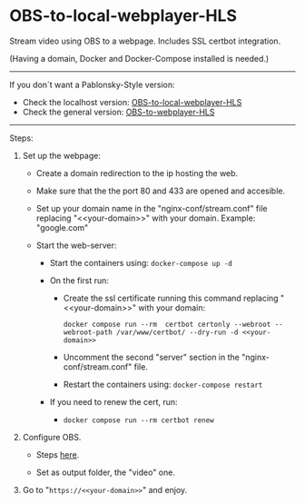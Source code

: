 # OBS-to-local-webplayer-HLS
Stream video using OBS to a webpage. Includes SSL certbot integration.

(Having a domain, Docker and Docker-Compose installed is needed.)

---

If you don´t want a Pablonsky-Style version:

- Check the localhost version:
  [OBS-to-local-webplayer-HLS](https://github.com/Pablotesan/OBS-to-local-webplayer-HLS)
- Check the general version:
  [OBS-to-webplayer-HLS](https://github.com/Pablotesan/OBS-to-webplayer-HLS)
---

Steps:
1. Set up the webpage:

    - Create a domain redirection to the ip hosting the web.

    - Make sure that the the port 80 and 433 are opened and accesible.

    - Set up your domain name in the "nginx-conf/stream.conf" file replacing "<\<your-domain\>>" with your domain. Example: "google.com"

    - Start the web-server:

        - Start the containers using: ```docker-compose up -d```

        - On the first run:

            - Create the ssl certificate running this command replacing "<\<your-domain\>>" with your domain:

                ```docker compose run --rm  certbot certonly --webroot --webroot-path /var/www/certbot/ --dry-run -d <<your-domain>>```

            - Uncomment the second "server" section in the "nginx-conf/stream.conf" file.

            - Restart the containers using: ```docker-compose restart```

        - If you need to renew the cert, run:

            - ```docker compose run --rm certbot renew```

      

2. Configure OBS. 
    - Steps [here](https://obsproject.com/forum/resources/how-to-do-hls-streaming-in-obs-open-broadcast-studio.945/).

    - Set as output folder, the "video" one.

3. Go to "```https://<<your-domain>>```" and enjoy.

